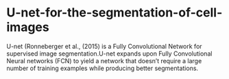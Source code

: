 # U-net-for-the-segmentation-of-cell-images

U-net (Ronneberger et al., (2015) is a Fully Convolutional Network for supervised image segmentation.U-net expands upon Fully Convolutional Neural networks (FCN) to yield a network that doesn’t require a large number of
training examples while producing better segmentations.

